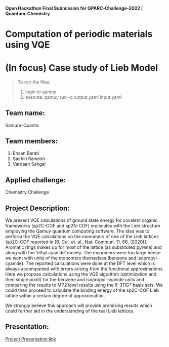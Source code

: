 #### Open Hackathon Final Submission for QPARC-Challenge-2022 | Quantum-Chemistry

# Computation of periodic materials using VQE
# (In focus) Case study of Lieb Model

> To run the files:
> 1. login to qamuy
> 2. execute: qamuy run -o output.yaml input.yaml

## Team name:
Samura-Quanta

## Team members:
1. Ehsan Barati
2. Sachin Ramesh 
3. Vardaan Sahgal 

## Applied challenge:
Chemistry Challenge

## Project Description:
We present VQE calculations of ground state energy for covalent organic frameworks (sp2C-COF and sp2N-COF) molecules with the Lieb structure employing the Qamuy quantum computing software. The idea was to perform the VQE calculations on the monomers of one of the Lieb lattices (sp2C-COF reported in [B. Cui, et. al., Nat. Commun. 11, 66, (2020)]. Aromatic rings makes up for most of the lattice (as substituted pyrene) and along with the ‘ethyl cyanide’ moiety. The monomers were too large hence we went with units of the monomers themselves (benzene and isopropyl-cyanide). The reported calculations were done at the DFT level which is always accompanied with errors arising from the functional approximations. Here we propose calculations using the  VQE algorithm (optimization and then single point) for the benzene and isopropyl-cyanide units and comparing the results to MP2 level results using the  6-311G* basis sets. We could then proceed to calculate the binding energy of the sp2C-COF Lieb lattice within a certain degree of approximation.

We strongly believe this approach will provide promising results which could further aid in the understanding of the real Lieb lattices. 


## Presentation:
[Project Presentation link](https://docs.google.com/presentation/d/1ob_HsXh8uv0uTQEB3BnR67Nwv5oZeNjrl_mGCy8o6SI/edit?usp=sharing)
